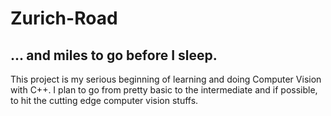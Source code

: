 # Zurich-Road
## ... and miles to go before I sleep.

This project is my serious beginning of learning and doing Computer Vision with C++. I plan to go from pretty basic to the intermediate and if possible, to hit the cutting edge computer vision stuffs.